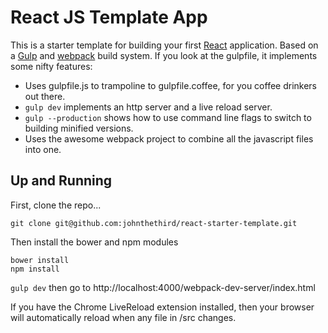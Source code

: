 # React JS Template App

This is a starter template for building your first [React](http://facebook.github.io/react/) application. Based on a [Gulp](http://gulpjs.com/) and [webpack](http://webpack.github.io/) build system. If you look at the gulpfile, it implements some nifty features:

* Uses gulpfile.js to trampoline to gulpfile.coffee, for you coffee drinkers out there.
* `gulp dev` implements an http server and a live reload server.
* `gulp --production` shows how to use command line flags to switch to building minified versions.
* Uses the awesome webpack project to combine all the javascript files into one.

## Up and Running
First, clone the repo...

`git clone git@github.com:johnthethird/react-starter-template.git`

Then install the bower and npm modules

```
bower install
npm install
```

`gulp dev` then go to http://localhost:4000/webpack-dev-server/index.html

If you have the Chrome LiveReload extension installed, then your browser will automatically reload when any file in /src changes.



